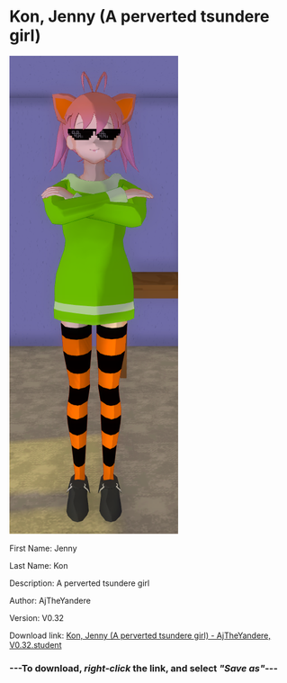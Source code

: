 # Kon, Jenny (A perverted tsundere girl)

<img src = "https://raw.githubusercontent.com/Arbiter1223/Daigaku-Gurashi-Custom-Students/master/Students/Files/Kon%2C%20Jenny%20(A%20perverted%20tsundere%20girl).png">

First Name: Jenny

Last Name: Kon

Description: A perverted tsundere girl

Author: AjTheYandere

Version: V0.32

Download link: <a href="https://raw.githubusercontent.com/Arbiter1223/Daigaku-Gurashi-Custom-Students/master/Students/Files/Kon%2C%20Jenny%20(A%20perverted%20tsundere%20girl)%20-%20AjTheYandere%2C%20V0.32.student">Kon, Jenny (A perverted tsundere girl) - AjTheYandere, V0.32.student</a>

### ---**To download, _right-click_ the link, and select _"Save as"_**---
